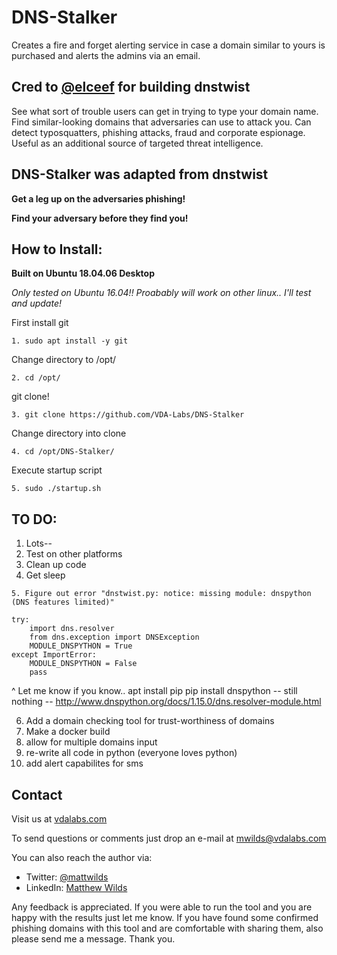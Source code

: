 
DNS-Stalker
========

Creates a fire and forget alerting service in case a domain similar to yours is purchased 
and alerts the admins via an email. 


Cred to [@elceef](https://github.com/elceef) for building dnstwist
-------

See what sort of trouble users can get in trying to type your domain name.
Find similar-looking domains that adversaries can use to attack you. Can detect
typosquatters, phishing attacks, fraud and corporate espionage. Useful as an
additional source of targeted threat intelligence.





DNS-Stalker was adapted from dnstwist 
-------


**Get a leg up on the adversaries phishing!**

**Find your adversary before they find you!**
 

 


How to Install:
------------

**Built on Ubuntu 18.04.06 Desktop**

_Only tested on Ubuntu 16.04!! Proabably will work on other linux.._
_I'll test and update!_



First install git 
```
1. sudo apt install -y git
```
Change directory to /opt/
```
2. cd /opt/
```
git clone!
```
3. git clone https://github.com/VDA-Labs/DNS-Stalker
```
Change directory into clone
```
4. cd /opt/DNS-Stalker/
```
Execute startup script
```
5. sudo ./startup.sh

```


TO DO:
-------
1. Lots--
2. Test on other platforms
3. Clean up code
4. Get sleep
```
5. Figure out error "dnstwist.py: notice: missing module: dnspython (DNS features limited)"

try:
	import dns.resolver
	from dns.exception import DNSException
	MODULE_DNSPYTHON = True
except ImportError:
	MODULE_DNSPYTHON = False
	pass
```
^ Let me know if you know.. 
apt install pip
pip install dnspython
-- still nothing --
http://www.dnspython.org/docs/1.15.0/dns.resolver-module.html

6. Add a domain checking tool for trust-worthiness of domains
7. Make a docker build
8. allow for multiple domains input 
9. re-write all code in python (everyone loves python)
10. add alert capabilites for sms



Contact
-------
Visit us at [vdalabs.com](https://vdalabs.com)

To send questions or comments just drop an e-mail at
[mwilds@vdalabs.com](mailto:mwilds@vdalabs.com)

You can also reach the author via:

- Twitter: [@mattwilds](https://twitter.com/mattwilds)
- LinkedIn: [Matthew Wilds](https://www.linkedin.com/in/matthew-wilds-41085a8b/)

Any feedback is appreciated. If you were able to run the tool and you are happy
with the results just let me know. If you have found some confirmed phishing
domains with this tool and are comfortable with sharing them, also please send
me a message. Thank you.
